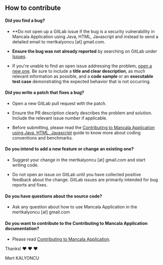 ## How to contribute

#### **Did you find a bug?**

* **Do not open up a GitLab issue if the bug is a security vulnerability
  in Mancala Application using Java, HTML, Javascript and instead to send a detailed email to mertkalyoncu [at] gmail.com.

* **Ensure the bug was not already reported** by searching on GitLab under [Issues](https://gitlab.com/bolcom/mert-kalyoncu/-/issues).

* If you're unable to find an open issue addressing the problem, [open a new one](https://gitlab.com/bolcom/mert-kalyoncu/-/issues/new). Be sure to include a **title and clear description**, as much relevant information as possible, and a **code sample** or an **executable test case** demonstrating the expected behavior that is not occurring.

#### **Did you write a patch that fixes a bug?**

* Open a new GitLab pull request with the patch.

* Ensure the PR description clearly describes the problem and solution. Include the relevant issue number if applicable.

* Before submitting, please read the [Contributing to Mancala Application using Java, HTML, Javascript](https://gitlab.com/bolcom/mert-kalyoncu/blob/master/contributing.md) guide to know more about coding conventions and benchmarks.

#### **Do you intend to add a new feature or change an existing one?**

* Suggest your change in the mertkalyoncu [at] gmail.com and start writing code.

* Do not open an issue on GitLab until you have collected positive feedback about the change. GitLab issues are primarily intended for bug reports and fixes.


#### **Do you have questions about the source code?**

* Ask any question about how to use Mancala Application in the mertkalyoncu [at] gmail.com

#### **Do you want to contribute to the Contributing to Mancala Application documentation?**

* Please read [Contributing to Mancala Application](https://gitlab.com/bolcom/mert-kalyoncu/blob/master/contributing.md).


Thanks! :heart: :heart: :heart:

Mert KALYONCU